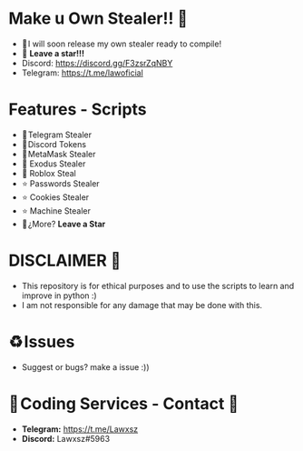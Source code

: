 # Make u Own Stealer!! 🚀
- 🎄 I will soon release my own stealer ready to compile!
- 🌟 **Leave a star!!!**
- Discord: https://discord.gg/F3zsrZqNBY
- Telegram: https://t.me/lawoficial

# Features - Scripts
- 🚀 Telegram Stealer 
- 🚀 Discord Tokens
- 🚀 MetaMask Stealer
- 🚀 Exodus Stealer
- 🚀 Roblox Steal
- ⭐️ Passwords Stealer
- ⭐️ Cookies Stealer
- ⭐️ Machine Stealer
- 🌟 ¿More? **Leave a Star**

# DISCLAIMER 📛 
- This repository is for ethical purposes and to use the scripts to learn and improve in python :)
- I am not responsible for any damage that may be done with this.

# ♻️ Issues
- Suggest or bugs? make a issue :)) 

# 🔰 Coding Services - Contact 🔰 
- **Telegram:** https://t.me/Lawxsz
- **Discord:** Lawxsz#5963
